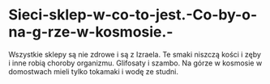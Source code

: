 # Sieci-sklep-w-co-to-jest.-Co-by-o-na-g-rze-w-kosmosie.-
Wszystkie sklepy są nie zdrowe i są z Izraela. Te smaki niszczą kości i zęby i inne robią choroby organizmu. Glifosaty i szambo. 
Na górze w kosmosie w domostwach mieli tylko tokamaki i wodę ze studni. 
